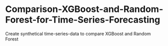 # Comparison-XGBoost-and-Random-Forest-for-Time-Series-Forecasting
Create synthetical time-series-data to compare XGBoost and Random Forest
